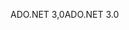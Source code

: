 <span data-ttu-id="df99f-101">ADO.NET 3,0</span><span class="sxs-lookup"><span data-stu-id="df99f-101">ADO.NET 3.0</span></span>